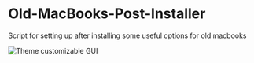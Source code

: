 # Old-MacBooks-Post-Installer
 Script for setting up after installing some useful options for old macbooks

![Theme customizable GUI](https://github.com/Andrej-Antipov/MountEFI/blob/master/screenshots/008.png)
